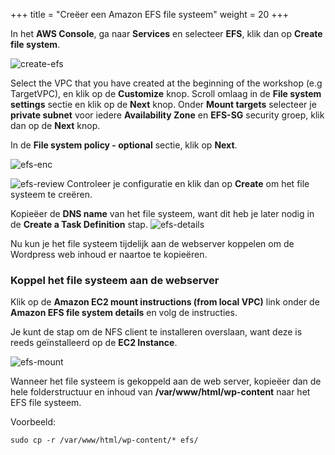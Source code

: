+++
title = "Creëer een Amazon EFS file systeem"
weight = 20
+++

In het **AWS Console**, ga naar **Services** en selecteer **EFS**, klik dan op **Create file system**.

![create-efs](/ecs/create-efs.png)

Select the VPC that you have created at the beginning of the workshop (e.g TargetVPC), en klik op de **Customize** knop. Scroll omlaag in de **File system settings** sectie en klik op de **Next** knop. Onder **Mount targets** selecteer je **private subnet** voor iedere **Availability Zone** en **EFS-SG** security groep, klik dan op de **Next** knop.

In de **File system policy - optional** sectie, klik op **Next**. 

![efs-enc](/ecs/efs-enc.png)

![efs-review](/ecs/efs-review.png)
Controleer je configuratie en klik dan op **Create** om het file systeem te creëren.

Kopieëer de **DNS name** van het file systeem, want dit heb je later nodig in de **Create a Task Definition** stap.
![efs-details](/ecs/efs-details.png)

Nu kun je het file systeem tijdelijk aan de webserver koppelen om de Wordpress web inhoud er naartoe te kopieëren.

### Koppel het file systeem aan de webserver

Klik op de **Amazon EC2 mount instructions (from local VPC)** link onder de **Amazon EFS file system details** en volg de instructies.

Je kunt de stap om de NFS client te installeren overslaan, want deze is reeds geïnstalleerd op de **EC2 Instance**.

![efs-mount](/ecs/efs-mount.png)

Wanneer het file systeem is gekoppeld aan de web server, kopieëer dan de hele folderstructuur en inhoud van **/var/www/html/wp-content** naar het EFS file systeem.

Voorbeeld:
```
sudo cp -r /var/www/html/wp-content/* efs/
```
